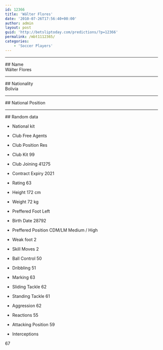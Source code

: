 ```yaml
---
id: 12366
title: 'Wálter Flores'
date: '2010-07-26T17:56:40+00:00'
author: admin
layout: post
guid: 'http://betsliptoday.com/predictions/?p=12366'
permalink: /mbt1112365/
categories:
    - 'Soccer Players'
---
```


- - - - - -

\## Name  
 Wálter Flores

- - - - - -

\## Nationality  
 Bolivia

- - - - - -

\## National Position

- - - - - -

\## Random data

- National kit
- Club
 Free Agents

- Club Position
 Res

- Club Kit
 99

- Club Joining
 41275

- Contract Expiry
 2021

- Rating
 63

- Height
 172 cm

- Weight
 72 kg

- Preffered Foot
 Left

- Birth Date
 28792

- Preffered Position
 CDM/LM Medium / High

- Weak foot
 2

- Skill Moves
 2

- Ball Control
 50

- Dribbling
 51

- Marking
 63

- Sliding Tackle
 62

- Standing Tackle
 61

- Aggression
 62

- Reactions
 55

- Attacking Position
 59

- Interceptions

 67
